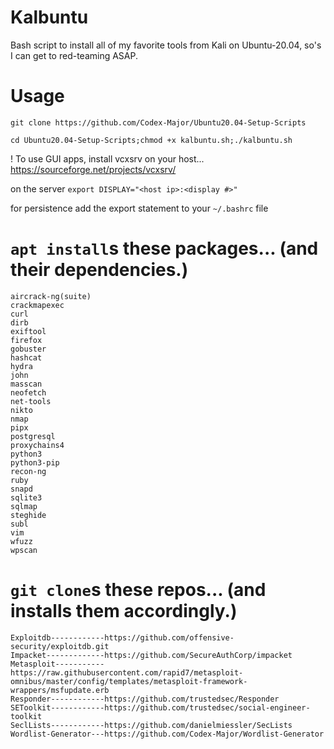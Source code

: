 # Kalbuntu
Bash script to install all of my favorite tools from Kali on Ubuntu-20.04, so's I can get to red-teaming ASAP. 

# Usage
  `git clone https://github.com/Codex-Major/Ubuntu20.04-Setup-Scripts`
  
  `cd Ubuntu20.04-Setup-Scripts;chmod +x kalbuntu.sh;./kalbuntu.sh`

  ! To use GUI apps, install vcxsrv on your host... https://sourceforge.net/projects/vcxsrv/
  
   on the server `export DISPLAY="<host ip>:<display #>"`
   
   for persistence add the export statement to your `~/.bashrc` file 
  

# `apt install`s these packages... (and their dependencies.)
    aircrack-ng(suite)
    crackmapexec
    curl
    dirb
    exiftool
    firefox
    gobuster
    hashcat
    hydra
    john
    masscan
    neofetch
    net-tools
    nikto
    nmap
    pipx
    postgresql
    proxychains4
    python3
    python3-pip
    recon-ng
    ruby
    snapd
    sqlite3
    sqlmap
    steghide
    subl
    vim
    wfuzz
    wpscan
    
# `git clone`s these repos... (and installs them accordingly.)
    Exploitdb------------https://github.com/offensive-security/exploitdb.git
    Impacket-------------https://github.com/SecureAuthCorp/impacket
    Metasploit-----------https://raw.githubusercontent.com/rapid7/metasploit-omnibus/master/config/templates/metasploit-framework-wrappers/msfupdate.erb
    Responder------------https://github.com/trustedsec/Responder
    SEToolkit------------https://github.com/trustedsec/social-engineer-toolkit
    SeclLists------------https://github.com/danielmiessler/SecLists
    Wordlist-Generator---https://github.com/Codex-Major/Wordlist-Generator
